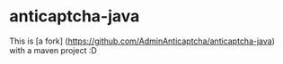 # anticaptcha-java

This is [a fork] (https://github.com/AdminAnticaptcha/anticaptcha-java) with a maven project :D